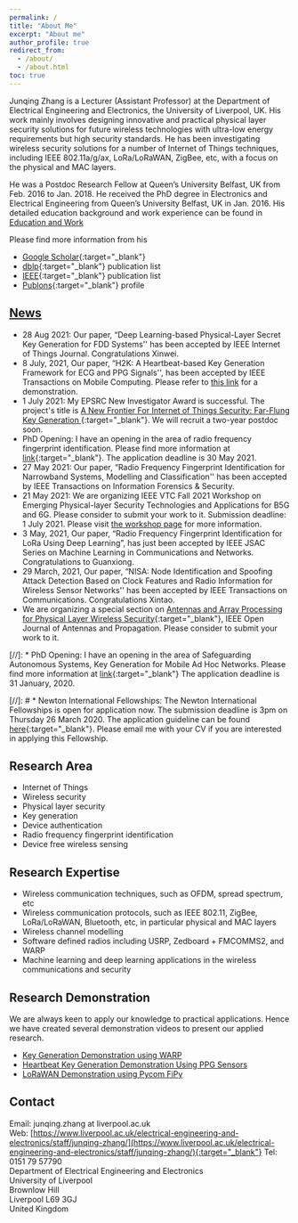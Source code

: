 ```yaml
---
permalink: /
title: "About Me"
excerpt: "About me"
author_profile: true
redirect_from:
  - /about/
  - /about.html
toc: true
---
```


Junqing Zhang is a Lecturer (Assistant Professor) at the Department of Electrical Engineering and Electronics, the University of Liverpool, UK. His work mainly involves designing innovative and practical physical layer security solutions for future wireless technologies with ultra-low energy requirements but high security standards. He has been investigating wireless security solutions for a number of Internet of Things techniques, including IEEE 802.11a/g/ax, LoRa/LoRaWAN, ZigBee, etc, with a focus on the physical and MAC layers.

He was a Postdoc Research Fellow at Queen’s University Belfast, UK from Feb. 2016 to Jan. 2018. He received the PhD degree in Electronics and Electrical Engineering from Queen’s University Belfast, UK in Jan. 2016. His detailed education background and work experience can be found in [Education and Work](/edu-work-experience/)

Please find more information from his 
* [Google Scholar](https://scholar.google.com/citations?user=MIPbyQ0AAAAJ&hl=en){:target="_blank"}
* [dblp](https://dblp.uni-trier.de/pers/hd/z/Zhang:Junqing){:target="_blank"} publication list
* [IEEE](https://ieeexplore.ieee.org/author/37085438201){:target="_blank"} publication list
* [Publons](https://publons.com/researcher/3021376/junqing-zhang/){:target="_blank"} profile



## [News](/news/)
* 28 Aug 2021: Our paper, “Deep Learning-based Physical-Layer Secret Key Generation for FDD Systems'' has been accepted by IEEE Internet of Things Journal. Congratulations Xinwei.
* 8 July, 2021, Our paper, “H2K: A Heartbeat-based Key Generation Framework for ECG and PPG Signals'', has been accepted by IEEE Transactions on Mobile Computing. Please refer to [this link](https://junqing-zhang.github.io/demo-keygen-heartbeat-ppg/) for a demonstration.
* 1 July 2021: My EPSRC New Investigator Award is successful. The project's title is [A New Frontier For Internet of Things Security: Far-Flung Key Generation
](https://gow.epsrc.ukri.org/NGBOViewGrant.aspx?GrantRef=EP/V027697/1){:target="_blank"}. We will recruit a two-year postdoc soon.
* PhD Opening: I have an opening in the area of radio frequency fingerprint identification. Please find more information at [link](https://www.findaphd.com/phds/project/deep-learning-enhanced-device-authentication-for-internet-of-things/?p132053){:target="_blank"}. The application deadline is 30 May 2021.
* 27 May 2021: Our paper, “Radio Frequency Fingerprint Identification for Narrowband Systems, Modelling and Classification'' has been accepted by IEEE Transactions on Information Forensics & Security.
* 21 May 2021: We are organizing IEEE VTC Fall 2021 Workshop on Emerging Physical-layer Security Technologies and Applications for B5G and 6G. Please consider to submit your work to it. Submission deadline: 1 July 2021. Please visit [the workshop page](https://events.vtsociety.org/vtc2021-fall/conference-sessions/call-for-workshops/w8-emerging-physical-layer-security-technologies-and-applications-for-b5g-and-6g/) for more information.
* 3 May, 2021, Our paper, “Radio Frequency Fingerprint Identification for LoRa Using Deep Learning”, has just been accepted by IEEE JSAC Series on Machine Learning in Communications and Networks. Congratulations to Guanxiong.
* 29 March, 2021, Our paper, “NISA: Node Identification and Spoofing Attack Detection Based on Clock Features and Radio Information for Wireless Sensor Networks'' has been accepted by IEEE Transactions on Communications. Congratulations Xintao.
* We are organizing a special section on [Antennas and Array Processing for Physical Layer Wireless Security](https://ieeeaps.org/antennas-and-array-processing-for-physical-layer-wireless-security){:target="_blank"}, IEEE Open Journal of Antennas and Propagation. Please consider to submit your work to it.


[//]: * PhD Opening: I have an opening in the area of Safeguarding Autonomous Systems, Key Generation for Mobile Ad Hoc Networks. Please find more information at [link](https://www.liverpool.ac.uk/study/postgraduate-research/studentships/key-generation-for-mobile-ad-hoc-networks/){:target="_blank"} The application deadline is 31 January, 2020.



[//]: # * Newton International Fellowships: The Newton International Fellowships is open for application now. The submission deadline is 3pm on Thursday 26 March 2020. The application guideline can be found [here](https://royalsociety.org/grants-schemes-awards/grants/newton-international/){:target="_blank"}. Please email me with your CV if you are interested in applying this Fellowship.


## Research Area
* Internet of Things
* Wireless security
* Physical layer security
* Key generation
* Device authentication
* Radio frequency fingerprint identification
* Device free wireless sensing

## Research Expertise
* Wireless communication techniques, such as OFDM, spread spectrum, etc
* Wireless communication protocols, such as IEEE 802.11, ZigBee, LoRa/LoRaWAN, Bluetooth, etc, in particular physical and MAC layers
* Wireless channel modelling
* Software defined radios including USRP, Zedboard + FMCOMMS2, and WARP
* Machine learning and deep learning applications in the wireless communications and security

## Research Demonstration
We are always keen to apply our knowledge to practical applications. Hence we have created several demonstration videos to present our applied research.
* [Key Generation Demonstration using WARP](/demo-keygen-warp/)
* [Heartbeat Key Generation Demonstration Using PPG Sensors](/demo-keygen-heartbeat-ppg/)
* [LoRaWAN Demonstration using Pycom FiPy](/demo-lorawan-fipy/)

## Contact
Email: junqing.zhang at liverpool.ac.uk  
Web: [https://www.liverpool.ac.uk/electrical-engineering-and-electronics/staff/junqing-zhang/](https://www.liverpool.ac.uk/electrical-engineering-and-electronics/staff/junqing-zhang/){:target="_blank"}
Tel: 0151 79 57790  
Department of Electrical Engineering and Electronics  
University of Liverpool  
Brownlow Hill  
Liverpool L69 3GJ  
United Kingdom
